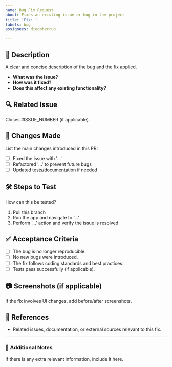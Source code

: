 ```yaml
---
name: Bug Fix Request
about: Fixes an existing issue or bug in the project
title: 'Fix: '
labels: bug
assignees: diegoherrub

---
```


## 📝 Description
A clear and concise description of the bug and the fix applied.
- **What was the issue?**
- **How was it fixed?**
- **Does this affect any existing functionality?**

## 🔍 Related Issue
Closes #ISSUE_NUMBER (if applicable).

## 📌 Changes Made
List the main changes introduced in this PR:
- [ ] Fixed the issue with '...'
- [ ] Refactored '...' to prevent future bugs
- [ ] Updated tests/documentation if needed

## 🛠 Steps to Test
How can this be tested?
1. Pull this branch
2. Run the app and navigate to '...'
3. Perform '...' action and verify the issue is resolved

## ✅ Acceptance Criteria
- [ ] The bug is no longer reproducible.
- [ ] No new bugs were introduced.
- [ ] The fix follows coding standards and best practices.
- [ ] Tests pass successfully (if applicable).

## 📷 Screenshots (if applicable)
If the fix involves UI changes, add before/after screenshots.

## 🔗 References
- Related issues, documentation, or external sources relevant to this fix.

---

### 📌 Additional Notes
If there is any extra relevant information, include it here.
